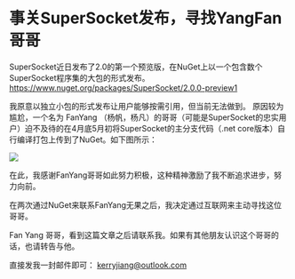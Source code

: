 # 事关SuperSocket发布，寻找YangFan哥哥

SuperSocket近日发布了2.0的第一个预览版，在NuGet上以一个包含数个SuperSocket程序集的大包的形式发布。
https://www.nuget.org/packages/SuperSocket/2.0.0-preview1

我原意以独立小包的形式发布让用户能够按需引用，但当前无法做到。
原因较为尴尬，一个名为 FanYang （杨帆，杨凡）的哥哥（可能是SuperSocket的忠实用户）迫不及待的在4月底5月初将SuperSocket的主分支代码（.net core版本）自行编译打包上传到了NuGet。如下图所示：

![](https://img2018.cnblogs.com/blog/7804/201905/7804-20190518022420133-663758256.jpg)

在此，我感谢FanYang哥哥如此努力积极，这种精神激励了我不断追求进步，努力向前。

在两次通过NuGet来联系FanYang无果之后，我决定通过互联网来主动寻找这位哥哥。

Fan Yang 哥哥，看到这篇文章之后请联系我。如果有其他朋友认识这个哥哥的话，也请转告与他。

直接发我一封邮件即可：
kerryjiang@outlook.com

